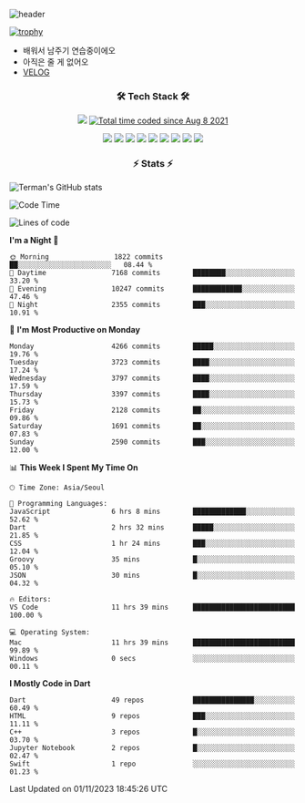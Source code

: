 <!--
**Ohgyuchan/Ohgyuchan** is a ✨ _special_ ✨ repository because its `README.md` (this file) appears on your GitHub profile.

Here are some ideas to get you started:

- 🔭 I’m currently working on ...
- 🌱 I’m currently learning ...
- 👯 I’m looking to collaborate on ...
- 🤔 I’m looking for help with ...
- 💬 Ask me about ...
- 📫 How to reach me: ...
- 😄 Pronouns: ...
- ⚡ Fun fact: ...
-->
![header](https://capsule-render.vercel.app/api?type=soft&color=auto&height=150&section=header&text=Ohgyuchan&fontSize=80&animation=twinkling)

[![trophy](https://github-profile-trophy.vercel.app/?username=Ohgyuchan&column=-1)](https://github.com/ryo-ma/github-profile-trophy)

<!-- ### Hi there 👋 -->
  * 배워서 남주기 연습중이에오
  * 아직은 줄 게 없어오
  * [VELOG](https://velog.io/@terman)



<h3 align="center"><b>🛠 Tech Stack 🛠</b></h3>

<p align="center">
<a href="https://hits.seeyoufarm.com"><img src="https://hits.seeyoufarm.com/api/count/incr/badge.svg?url=https%3A%2F%2Fgithub.com%2FOhgyuchan&count_bg=%2379C83D&title_bg=%23555555&icon=&icon_color=%23E7E7E7&title=visitors+%F0%9F%99%8C&edge_flat=false"/></a> <a href="https://wakatime.com/@9d35e6a9-2400-4e9b-b741-9597e6de1373"><img src="https://wakatime.com/badge/user/9d35e6a9-2400-4e9b-b741-9597e6de1373.svg" alt="Total time coded since Aug 8 2021" /></a></p>


<p align="center">
<img src="https://img.shields.io/badge/HTML5-E34F26?style=flat-square&logo=HTML5&logoColor=white"/></a>
<img src="https://img.shields.io/badge/CSS3-1572B6?style=flat-square&logo=CSS3&logoColor=white"/></a>
<img src="https://img.shields.io/badge/JavaScript-F7DF1E?style=flat-square&logo=JavaScript&logoColor=white"/></a>
<!-- <img src="https://img.shields.io/badge/Node.js-339933?style=flat-square&logo=Node.js&logoColor=white"/></a> &nbsp -->
<img src="https://img.shields.io/badge/Android-3DDC84?style=flat-square&logo=Android&logoColor=white"/></a> 
<img src="https://img.shields.io/badge/Flutter-02569B?style=flat-square&logo=Flutter&logoColor=white"></a> 
<img src="https://img.shields.io/badge/Dart-0175C2?style=flat-square&logo=Dart&logoColor=white"></a> 
<!-- <img src="https://img.shields.io/badge/R-0175C2?style=flat-square&logo=R&logoColor=white"></a> &nbsp -->
<!-- <img src="https://img.shields.io/badge/MongoDB-47A248?style=flat-square&logo=MongoDB&logoColor=white"/></a> &nbsp -->
<!-- <img src="https://img.shields.io/badge/MySQL-4479A1?style=flat-square&logo=MySQL&logoColor=white"/></a> &nbsp -->
<img src="https://img.shields.io/badge/c++-00599C?style=flat-square&logo=c%2B%2B&logoColor=white"/></a> 
<img src="https://img.shields.io/badge/python-0175C2?style=flat-square&logo=python&logoColor=white"></a> 
<img src="https://img.shields.io/badge/github-181717?style=flat-square&logo=github&logoColor=white"></a> 
<!-- <img src="https://img.shields.io/badge/unity-FCC624?style=flat-square&logo=unity&logoColor=black"></a>  -->
<!-- <img src="https://img.shields.io/badge/Amazon AWS-232F3E?style=flat-square&logo=Amazon%20AWS&logoColor=white"/></a> &nbsp -->
</p></b>

<h3 align="center"><b>⚡️ Stats ⚡️</b></h3>

![Terman's GitHub stats](https://github-readme-stats.vercel.app/api?username=Ohgyuchan&count_private=true&show_icons=true&theme=buefy)
  
<!--START_SECTION:waka-->
![Code Time](http://img.shields.io/badge/Code%20Time-1%2C355%20hrs%2024%20mins-blue)

![Lines of code](https://img.shields.io/badge/From%20Hello%20World%20I%27ve%20Written-33.5%20million%20lines%20of%20code-blue)

**I'm a Night 🦉** 

```text
🌞 Morning                1822 commits        ██░░░░░░░░░░░░░░░░░░░░░░░   08.44 % 
🌆 Daytime                7168 commits        ████████░░░░░░░░░░░░░░░░░   33.20 % 
🌃 Evening                10247 commits       ████████████░░░░░░░░░░░░░   47.46 % 
🌙 Night                  2355 commits        ███░░░░░░░░░░░░░░░░░░░░░░   10.91 % 
```
📅 **I'm Most Productive on Monday** 

```text
Monday                   4266 commits        █████░░░░░░░░░░░░░░░░░░░░   19.76 % 
Tuesday                  3723 commits        ████░░░░░░░░░░░░░░░░░░░░░   17.24 % 
Wednesday                3797 commits        ████░░░░░░░░░░░░░░░░░░░░░   17.59 % 
Thursday                 3397 commits        ████░░░░░░░░░░░░░░░░░░░░░   15.73 % 
Friday                   2128 commits        ██░░░░░░░░░░░░░░░░░░░░░░░   09.86 % 
Saturday                 1691 commits        ██░░░░░░░░░░░░░░░░░░░░░░░   07.83 % 
Sunday                   2590 commits        ███░░░░░░░░░░░░░░░░░░░░░░   12.00 % 
```


📊 **This Week I Spent My Time On** 

```text
🕑︎ Time Zone: Asia/Seoul

💬 Programming Languages: 
JavaScript               6 hrs 8 mins        █████████████░░░░░░░░░░░░   52.62 % 
Dart                     2 hrs 32 mins       █████░░░░░░░░░░░░░░░░░░░░   21.85 % 
CSS                      1 hr 24 mins        ███░░░░░░░░░░░░░░░░░░░░░░   12.04 % 
Groovy                   35 mins             █░░░░░░░░░░░░░░░░░░░░░░░░   05.10 % 
JSON                     30 mins             █░░░░░░░░░░░░░░░░░░░░░░░░   04.32 % 

🔥 Editors: 
VS Code                  11 hrs 39 mins      █████████████████████████   100.00 % 

💻 Operating System: 
Mac                      11 hrs 39 mins      █████████████████████████   99.89 % 
Windows                  0 secs              ░░░░░░░░░░░░░░░░░░░░░░░░░   00.11 % 
```

**I Mostly Code in Dart** 

```text
Dart                     49 repos            ███████████████░░░░░░░░░░   60.49 % 
HTML                     9 repos             ███░░░░░░░░░░░░░░░░░░░░░░   11.11 % 
C++                      3 repos             █░░░░░░░░░░░░░░░░░░░░░░░░   03.70 % 
Jupyter Notebook         2 repos             █░░░░░░░░░░░░░░░░░░░░░░░░   02.47 % 
Swift                    1 repo              ░░░░░░░░░░░░░░░░░░░░░░░░░   01.23 % 
```




 Last Updated on 01/11/2023 18:45:26 UTC
<!--END_SECTION:waka-->
